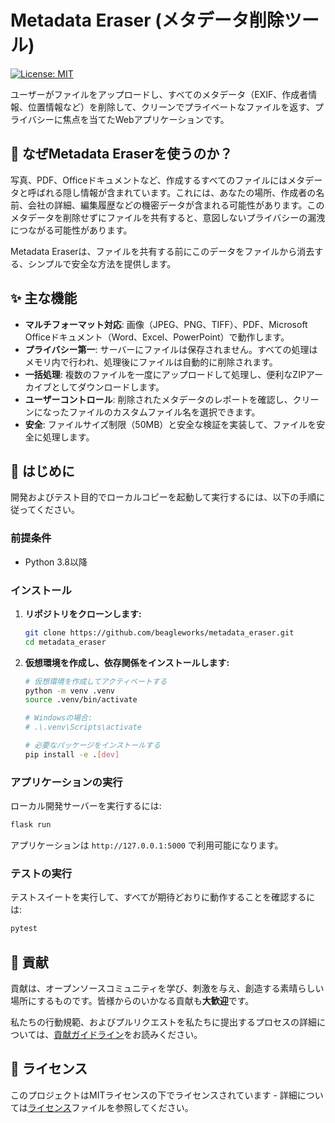 # Metadata Eraser (メタデータ削除ツール)

[![License: MIT](https://img.shields.io/badge/License-MIT-yellow.svg)](https://opensource.org/licenses/MIT)

ユーザーがファイルをアップロードし、すべてのメタデータ（EXIF、作成者情報、位置情報など）を削除して、クリーンでプライベートなファイルを返す、プライバシーに焦点を当てたWebアプリケーションです。

## 🌟 なぜMetadata Eraserを使うのか？

写真、PDF、Officeドキュメントなど、作成するすべてのファイルにはメタデータと呼ばれる隠し情報が含まれています。これには、あなたの場所、作成者の名前、会社の詳細、編集履歴などの機密データが含まれる可能性があります。このメタデータを削除せずにファイルを共有すると、意図しないプライバシーの漏洩につながる可能性があります。

Metadata Eraserは、ファイルを共有する前にこのデータをファイルから消去する、シンプルで安全な方法を提供します。

## ✨ 主な機能

-   **マルチフォーマット対応**: 画像（JPEG、PNG、TIFF）、PDF、Microsoft Officeドキュメント（Word、Excel、PowerPoint）で動作します。
-   **プライバシー第一**: サーバーにファイルは保存されません。すべての処理はメモリ内で行われ、処理後にファイルは自動的に削除されます。
-   **一括処理**: 複数のファイルを一度にアップロードして処理し、便利なZIPアーカイブとしてダウンロードします。
-   **ユーザーコントロール**: 削除されたメタデータのレポートを確認し、クリーンになったファイルのカスタムファイル名を選択できます。
-   **安全**: ファイルサイズ制限（50MB）と安全な検証を実装して、ファイルを安全に処理します。

## 🚀 はじめに

開発およびテスト目的でローカルコピーを起動して実行するには、以下の手順に従ってください。

### 前提条件

-   Python 3.8以降

### インストール

1.  **リポジトリをクローンします:**
    ```bash
    git clone https://github.com/beagleworks/metadata_eraser.git
    cd metadata_eraser
    ```

2.  **仮想環境を作成し、依存関係をインストールします:**
    ```bash
    # 仮想環境を作成してアクティベートする
    python -m venv .venv
    source .venv/bin/activate

    # Windowsの場合:
    # .\.venv\Scripts\activate

    # 必要なパッケージをインストールする
    pip install -e .[dev]
    ```

### アプリケーションの実行

ローカル開発サーバーを実行するには:
```bash
flask run
```
アプリケーションは `http://127.0.0.1:5000` で利用可能になります。

### テストの実行

テストスイートを実行して、すべてが期待どおりに動作することを確認するには:
```bash
pytest
```

## 🤝 貢献

貢献は、オープンソースコミュニティを学び、刺激を与え、創造する素晴らしい場所にするものです。皆様からのいかなる貢献も**大歓迎**です。

私たちの行動規範、およびプルリクエストを私たちに提出するプロセスの詳細については、[貢献ガイドライン](CONTRIBUTING_ja.md)をお読みください。

## 📜 ライセンス

このプロジェクトはMITライセンスの下でライセンスされています - 詳細については[ライセンス](LICENSE)ファイルを参照してください。

